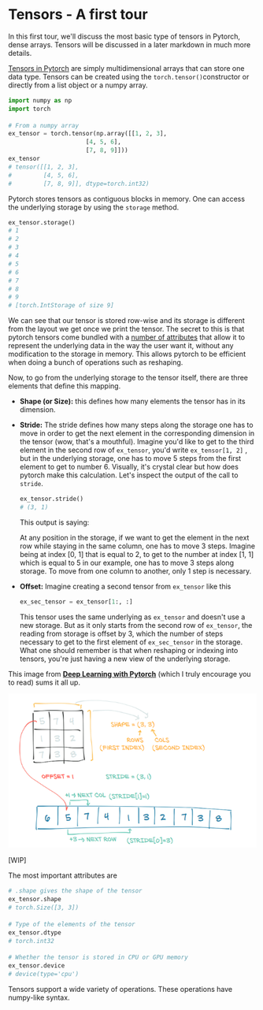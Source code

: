 # Tensors - A first tour

In this first tour, we'll discuss the most basic type of tensors in Pytorch, dense arrays. Tensors will be discussed in a later markdown in much more details.

[Tensors in Pytorch](https://pytorch.org/docs/stable/tensors.html#torch-tensor) are simply multidimensional arrays that can store one data type. Tensors can be created using the `torch.tensor()`constructor or directly from a list object or a numpy array.

````python
import numpy as np
import torch

# From a numpy array
ex_tensor = torch.tensor(np.array([[1, 2, 3],
                      [4, 5, 6],
                      [7, 8, 9]]))
ex_tensor
# tensor([[1, 2, 3],
#         [4, 5, 6],
#         [7, 8, 9]], dtype=torch.int32)
````

Pytorch stores tensors as contiguous blocks in memory. One can access the underlying storage by using the `storage` method.

````python
ex_tensor.storage()
# 1
# 2
# 3
# 4
# 5
# 6
# 7
# 8
# 9
# [torch.IntStorage of size 9]
````

We can see that our tensor is stored row-wise and its storage is different from the layout we get once we print the tensor. The secret to this is that pytorch tensors come bundled with a [number of attributes](https://pytorch.org/docs/stable/tensor_attributes.html#tensor-attributes-doc) that allow it to represent the underlying data in the way the user want it, without any modification to the storage in memory. This allows pytorch to be efficient when doing a bunch of operations such as reshaping.

Now, to go from the underlying storage to the tensor itself, there are three elements that define this mapping.

- **Shape (or Size):** this defines how many elements the tensor has in its dimension.

- **Stride:** The stride defines how many steps along the storage one has to move in order to get the next element in the corresponding dimension in the tensor (wow, that's a mouthful). Imagine you'd like to get to the third element in the second row of `ex_tensor`, you'd write `ex_tensor[1, 2]` , but in the underlying storage, one has to move 5 steps from the first element to get to number 6.  Visually, it's crystal clear but how does pytorch make this calculation. Let's inspect the output of the call to `stride`.

  ````python
  ex_tensor.stride()
  # (3, 1)
  ````

  This output is saying:

  At any position in the storage, if we want to get the element in the next row while staying in the same column, one has to move 3 steps. Imagine  being 	at index [0, 1] that is equal to 2, to get to the number at index [1, 1] which is equal to 5 in our example, one has to move 3 steps along storage. To move from one column to another, only 1 step is necessary. 

- **Offset:** Imagine creating a second tensor from `ex_tensor` like this

  ````python
  ex_sec_tensor = ex_tensor[1:, :]
  ````

  This tensor uses the same underlying as `ex_tensor` and doesn't use a new storage. But as it only starts from the second row of `ex_tensor`, the reading from storage is offset by 3, which the number of steps necessary to get to the first element of `ex_sec_tensor` in the storage. What one should remember is that when reshaping or indexing into tensors, you're just having a new view of the underlying storage.  

This image from **[Deep Learning with Pytorch](https://www.manning.com/books/deep-learning-with-pytorch)** (which I truly encourage you to read) sums it all up.



![image-20210202075749034](assets/image-20210202075749034.png)

[WIP]

The most important attributes are

````python
# .shape gives the shape of the tensor
ex_tensor.shape
# torch.Size([3, 3])

# Type of the elements of the tensor
ex_tensor.dtype
# torch.int32

# Whether the tensor is stored in CPU or GPU memory
ex_tensor.device
# device(type='cpu')
````



Tensors support a wide variety of operations. These operations have numpy-like syntax.
